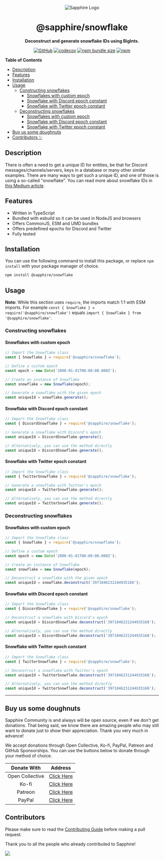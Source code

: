 <div align="center">

![Sapphire Logo](https://cdn.skyra.pw/gh-assets/sapphire-banner.png)

# @sapphire/snowflake

**Deconstruct and generate snowflake IDs using BigInts.**

[![GitHub](https://img.shields.io/github/license/sapphiredev/utilities)](https://github.com/sapphiredev/utilities/blob/main/LICENSE.md)
[![codecov](https://codecov.io/gh/sapphiredev/utilities/branch/main/graph/badge.svg?token=OEGIV6RFDO)](https://codecov.io/gh/sapphiredev/utilities)
[![npm bundle size](https://img.shields.io/bundlephobia/min/@sapphire/snowflake?logo=webpack&style=flat-square)](https://bundlephobia.com/result?p=@sapphire/snowflake)
[![npm](https://img.shields.io/npm/v/@sapphire/snowflake?color=crimson&logo=npm&style=flat-square)](https://www.npmjs.com/package/@sapphire/snowflake)

</div>

**Table of Contents**

-   [Description](#description)
-   [Features](#features)
-   [Installation](#installation)
-   [Usage](#usage)
    -   [Constructing snowflakes](#constructing-snowflakes)
        -   [Snowflakes with custom epoch](#snowflakes-with-custom-epoch)
        -   [Snowflake with Discord epoch constant](#snowflake-with-discord-epoch-constant)
        -   [Snowflake with Twitter epoch constant](#snowflake-with-twitter-epoch-constant)
    -   [Deconstructing snowflakes](#deconstructing-snowflakes)
        -   [Snowflakes with custom epoch](#snowflakes-with-custom-epoch-1)
        -   [Snowflake with Discord epoch constant](#snowflake-with-discord-epoch-constant-1)
        -   [Snowflake with Twitter epoch constant](#snowflake-with-twitter-epoch-constant-1)
-   [Buy us some doughnuts](#buy-us-some-doughnuts)
-   [Contributors ✨](#contributors-%E2%9C%A8)

## Description

There is often a need to get a unique ID for entities, be that for Discord messages/channels/servers, keys in a database or many other similar examples. There are many ways to get such a unique ID, and one of those is using a so-called "snowflake". You can read more about snowflake IDs in [this Medium article](https://medium.com/better-programming/uuid-generation-snowflake-identifiers-unique-2aed8b1771bc).

## Features

-   Written in TypeScript
-   Bundled with esbuild so it can be used in NodeJS and browsers
-   Offers CommonJS, ESM and UMD bundles
-   Offers predefined epochs for Discord and Twitter
-   Fully tested

## Installation

You can use the following command to install this package, or replace `npm install` with your package manager of choice.

```sh
npm install @sapphire/snowflake
```

## Usage

**Note:** While this section uses `require`, the imports match 1:1 with ESM imports. For example `const { Snowflake } = require('@sapphire/snowflake')` equals `import { Snowflake } from '@sapphire/snowflake'`.

### Constructing snowflakes

#### Snowflakes with custom epoch

```typescript
// Import the Snowflake class
const { Snowflake } = require('@sapphire/snowflake');

// Define a custom epoch
const epoch = new Date('2000-01-01T00:00:00.000Z');

// Create an instance of Snowflake
const snowflake = new Snowflake(epoch);

// Generate a snowflake with the given epoch
const uniqueId = snowflake.generate();
```

#### Snowflake with Discord epoch constant

```typescript
// Import the Snowflake class
const { DiscordSnowflake } = require('@sapphire/snowflake');

// Generate a snowflake with Discord's epoch
const uniqueId = DiscordSnowflake.generate();

// Alternatively, you can use the method directly
const uniqueId = DiscordSnowflake.generate();
```

#### Snowflake with Twitter epoch constant

```typescript
// Import the Snowflake class
const { TwitterSnowflake } = require('@sapphire/snowflake');

// Generate a snowflake with Twitter's epoch
const uniqueId = TwitterSnowflake.generate();

// Alternatively, you can use the method directly
const uniqueId = TwitterSnowflake.generate();
```

### Deconstructing snowflakes

#### Snowflakes with custom epoch

```typescript
// Import the Snowflake class
const { Snowflake } = require('@sapphire/snowflake');

// Define a custom epoch
const epoch = new Date('2000-01-01T00:00:00.000Z');

// Create an instance of Snowflake
const snowflake = new Snowflake(epoch);

// Deconstruct a snowflake with the given epoch
const uniqueId = snowflake.deconstruct('3971046231244935168');
```

#### Snowflake with Discord epoch constant

```typescript
// Import the Snowflake class
const { DiscordSnowflake } = require('@sapphire/snowflake');

// Deconstruct a snowflake with Discord's epoch
const uniqueId = DiscordSnowflake.deconstruct('3971046231244935168');

// Alternatively, you can use the method directly
const uniqueId = DiscordSnowflake.deconstruct('3971046231244935168');
```

#### Snowflake with Twitter epoch constant

```typescript
// Import the Snowflake class
const { TwitterSnowflake } = require('@sapphire/snowflake');

// Deconstruct a snowflake with Twitter's epoch
const uniqueId = TwitterSnowflake.deconstruct('3971046231244935168');

// Alternatively, you can use the method directly
const uniqueId = TwitterSnowflake.deconstruct('3971046231244935168');
```

---

## Buy us some doughnuts

Sapphire Community is and always will be open source, even if we don't get donations. That being said, we know there are amazing people who may still want to donate just to show their appreciation. Thank you very much in advance!

We accept donations through Open Collective, Ko-fi, PayPal, Patreon and GitHub Sponsorships. You can use the buttons below to donate through your method of choice.

|   Donate With   |                       Address                       |
| :-------------: | :-------------------------------------------------: |
| Open Collective | [Click Here](https://sapphirejs.dev/opencollective) |
|      Ko-fi      |      [Click Here](https://sapphirejs.dev/kofi)      |
|     Patreon     |    [Click Here](https://sapphirejs.dev/patreon)     |
|     PayPal      |     [Click Here](https://sapphirejs.dev/paypal)     |

## Contributors

Please make sure to read the [Contributing Guide][contributing] before making a pull request.

Thank you to all the people who already contributed to Sapphire!

<a href="https://github.com/sapphiredev/utilities/graphs/contributors">
  <img src="https://contrib.rocks/image?repo=sapphiredev/utilities" />
</a>

[contributing]: https://github.com/sapphiredev/.github/blob/main/.github/CONTRIBUTING.md

